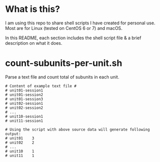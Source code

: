 # What is this?
I am using this repo to share shell scripts I have created for personal use. 
Most are for Linux (tested on CentOS 6 or 7) and macOS.

In this README, each section includes the shell script file & a brief description
on what it does.

# count-subunits-per-unit.sh
Parse a text file and count total of subunits in each unit.

```
# Content of example text file #
# unit01-session1
# unit01-session2
# unit01-session3
# unit02-session1
# unit02-session2
# ...
# unit10-session1
# unit11-session1

# Using the script with above source data will generate following output:
# unit01    3
# unit02    2
# ...
# unit10    1
# unit11    1
```
